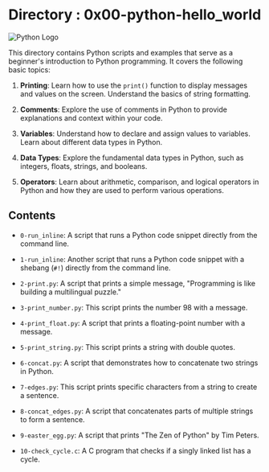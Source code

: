# Directory : 0x00-python-hello_world

![Python Logo](https://www.python.org/static/community_logos/python-logo-generic.svg)

This directory contains Python scripts and examples that serve as a beginner's introduction to Python programming. It covers the following basic topics:

1. **Printing**: Learn how to use the `print()` function to display messages and values on the screen. Understand the basics of string formatting.

2. **Comments**: Explore the use of comments in Python to provide explanations and context within your code.

3. **Variables**: Understand how to declare and assign values to variables. Learn about different data types in Python.

4. **Data Types**: Explore the fundamental data types in Python, such as integers, floats, strings, and booleans.

5. **Operators**: Learn about arithmetic, comparison, and logical operators in Python and how they are used to perform various operations.

## Contents

- `0-run_inline`: A script that runs a Python code snippet directly from the command line.

- `1-run_inline`: Another script that runs a Python code snippet with a shebang (`#!`) directly from the command line.

- `2-print.py`: A script that prints a simple message, "Programming is like building a multilingual puzzle."

- `3-print_number.py`: This script prints the number 98 with a message.

- `4-print_float.py`: A script that prints a floating-point number with a message.

- `5-print_string.py`: This script prints a string with double quotes.

- `6-concat.py`: A script that demonstrates how to concatenate two strings in Python.

- `7-edges.py`: This script prints specific characters from a string to create a sentence.

- `8-concat_edges.py`: A script that concatenates parts of multiple strings to form a sentence.

- `9-easter_egg.py`: A script that prints "The Zen of Python" by Tim Peters.

- `10-check_cycle.c`: A C program that checks if a singly linked list has a cycle.

